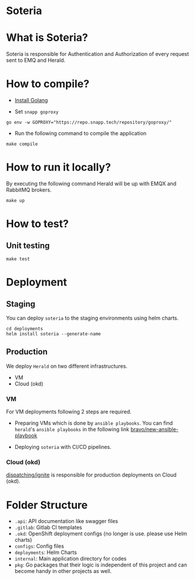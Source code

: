 # Soteria

# What is Soteria?

Soteria is responsible for Authentication and Authorization of every request sent to EMQ and Herald.

# How to compile?
-  [Install Golang](https://golang.org/doc/install)

- Set `snapp goproxy`

``
go env -w GOPROXY="https://repo.snapp.tech/repository/goproxy/"
``

- Run the following command to compile the application

``
make compile
``

# How to run it locally?

By executing the following command Herald will be up with EMQX and RabbitMQ brokers.

``
make up
``

# How to test?

## Unit testing

``
make test
``

# Deployment

## Staging

You can deploy `soteria` to the staging environments using
helm charts.

```
cd deployments
helm install soteria --generate-name
```

## Production

We deploy `Herald` on two different infrastructures. 

- VM
- Cloud (okd)

### VM

For VM deployments following 2 steps are required. 

- Preparing VMs which is done by `ansible playbooks`. You can find `herald`'s 
`ansible playbooks` in the following link
 [bravo/new-ansible-playbook](https://gitlab.snapp.ir/bravo/new-ansible-playbook)

- Deploying `soteria` with CI/CD pipelines.


### Cloud (okd)

[dispatching/ignite](https://gitlab.snapp.ir/dispatching/ignite) is responsible 
for production deployments on Cloud (okd).


# Folder Structure

- `.api`: API documentation like swagger files
- `.gitlab`: Gitlab CI templates
- `.okd`: OpenShift deployment configs (no longer is use. please use Helm charts)
- `configs`: Config files
- `deployments`: Helm Charts
- `internal`: Main application directory for codes
- `pkg`: Go packages that their logic is independent of this project and can become handy in other
projects as well.

